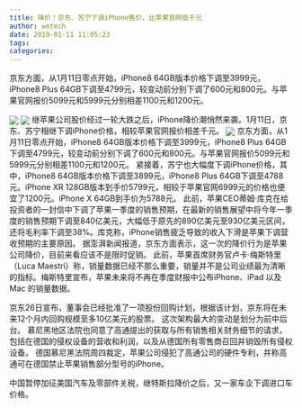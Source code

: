 ```yaml
---
title: 降价！京东、苏宁下调iPhone售价，比苹果官网低千元
author: wetech
date: 2019-01-11 11:05:23
tags: 
categories: 
---
```

京东方面，从1月11日零点开始，iPhone8 64GB版本价格下调至3999元，iPhone8 Plus 64GB下调至4799元，较变动前分别下调了600元和800元。与苹果官网报价5099元和5999元分别相差1100元和1200元。
<!-- more -->
<img align="center" border="0" src="https://imgcdn.yicai.com/uppics/images/2019/01/e731b988cf4cf3e4d6aab58cafe23014.jpg" />
<img align="center" border="0" src="https://imgcdn.yicai.com/uppics/images/2019/01/43ceaa61ed61bf888c404acf22cb6bf6.jpg" />
继苹果公司股价经过一轮大跌之后，iPhone降价潮悄然来袭。1月11日，京东、苏宁相继下调iPhone价格，相较苹果官网报价相差千元。
<img align="center" border="0" src="https://imgcdn.yicai.com/uppics/images/2019/01/1afc141003a6088f69a2efcf80428e23.jpg" />
京东方面，从1月11日零点开始，iPhone8 64GB版本价格下调至3999元，iPhone8 Plus 64GB下调至4799元，较变动前分别下调了600元和800元。与苹果官网报价5099元和5999元分别相差1100元和1200元。
紧接着，苏宁也大幅度下调iPhone价格，其中，iPhone8 64GB版本价格下调至3899元，iPhone8 Plus 64GB下调至4788元。iPhone XR 128GB版本到手价5799元，相较于苹果官网6999元的价格也便宜了1200元。iPhone X 64GB到手价为5788元。
此前，苹果CEO蒂姆·库克在给投资者的一封信中下调了苹果一季度的销售预期，在最新的销售展望中将今年一季度的销售预期下调至840亿美元，大幅低于原先的890亿美元至930亿美元区间，还将毛利率下调至38%。库克称，iPhone销售疲乏导致的收入下滑是苹果下调营收预期的主要原因。
据澎湃新闻报道，京东方面表示，这一次的降价行为是苹果公司降价，目前来看应该不是限时促销。
此前，苹果首席财务官卢卡·梅斯特里（Luca Maestri）称，销量数据已经不那么重要，销量并不是公司业绩最为清晰的指标。梅斯特里宣布，苹果未来将不再在季度财报中公布iPhone、iPad 以及 Mac 的销量数据。
 
 
京东26日宣布，董事会已经批准了一项股份回购计划，根据该计划，京东将在未来12个月内回购规模至多10亿美元的股票。
这次架构最大的变动是划分为前中后台。
慕尼黑地区法院也同意了高通提出的获取与所有销售相关财务细节的请求，包括在德国的侵权设备的营收和利润，以及从德国所有零售商召回并销毁所有侵权设备。
德国慕尼黑法院周四裁定，苹果公司侵犯了高通公司的硬件专利，并称高通可在德国禁止苹果销售部分型号的iPhone。
中国暂停加征美国汽车及零部件关税，继特斯拉降价之后，又一家车企下调进口车价格。
